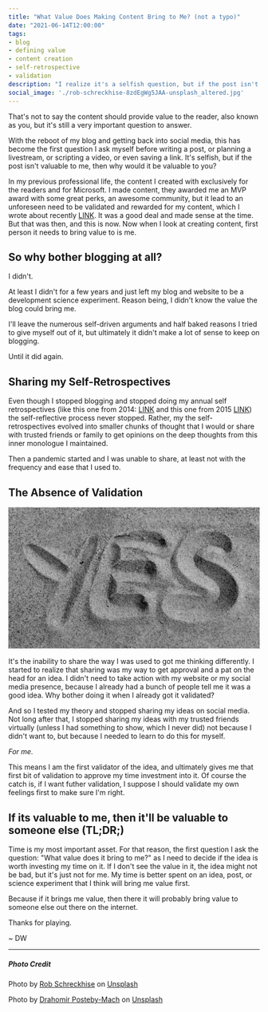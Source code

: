 ```yaml
---
title: "What Value Does Making Content Bring to Me? (not a typo)"
date: "2021-06-14T12:00:00"
tags:
- blog
- defining value
- content creation
- self-retrospective
- validation
description: "I realize it's a selfish question, but if the post isn't valuable to me then why would it be valuable to you?"
social_image: './rob-schreckhise-8zdEgWg5JAA-unsplash_altered.jpg'
---
```


That's not to say the content should provide value to the reader, also known as you, but it's still a very important question to answer. 

With the reboot of my blog and getting back into social media, this has become the first question I ask myself before writing a post, or planning a livestream, or scripting a video, or even saving a link. It's selfish, but if the post isn't valuable to me, then why would it be valuable to you?

In my previous professional life, the content I created with exclusively for the readers and for Microsoft. I made content, they awarded me an MVP award with some great perks, an awesome community, but it lead to an unforeseen need to be validated and rewarded for my content,  which I wrote about recently [LINK](https://www.davidwesst.com/blog/my-secret-addiction-to-likes/). It was a good deal and made sense at the time. But that was then, and this is now. Now when I look at creating content, first person it needs to bring value to is me. 

## So why bother blogging at all?

I didn't. 

At least I didn't for a few years and just left my blog and website to be a development science experiment. Reason being, I didn't know the value the blog could bring me.

I'll leave the numerous self-driven arguments and half baked reasons I tried to give myself out of it, but ultimately it didn't make a lot of sense to keep on blogging.

Until it did again.

## Sharing my Self-Retrospectives

Even though I stopped blogging and stopped doing my annual self retrospectives (like this one from 2014: [LINK](https://www.davidwesst.com/blog/highlight-reel-for-2014/) and this one from 2015 [LINK](https://www.davidwesst.com/blog/highlight-reel-for-2015/)) the self-reflective process never stopped. Rather, my the self-retrospectives evolved into smaller chunks of thought that I would or share with trusted friends or family to get opinions on the deep thoughts from this inner monologue I maintained.

Then a pandemic started and I was unable to share, at least not with the frequency and ease that I used to.

## The Absence of Validation

![Black and white image of the word 'yes' drawn in sand](drahomir-posteby-mach-__Hw50q04FI-unsplash_updated.jpg)

It's the inability to share the way I was used to got me thinking differently. I started to realize that sharing was my way to get approval and a pat on the head for an idea. I didn't need to take action with my website or my social media presence, because I already had a bunch of people tell me it was a good idea. Why bother doing it when I already got it validated?

And so I tested my theory and stopped sharing my ideas on social media. Not long after that, I stopped sharing my ideas with my trusted friends virtually (unless I had something to show, which I never did) not because I didn't want to, but because I needed to learn to do this for myself.

_For me._

This means I am the first validator of the idea, and ultimately gives me that first bit of validation to approve my time investment into it. Of course the catch is, if I want futher validation, I suppose I should validate my own feelings first to make sure I'm right.

## If its valuable to me, then it'll be valuable to someone else (TL;DR;)

Time is my most important asset. For that reason, the first question I ask the question: "What value does <idea> it bring to me?" as I need to decide if the idea is worth investing my time on it. If I don't see the value in it, the idea might not be bad, but it's just not for me. My time is better spent on an idea, post, or science experiment that I think will bring me value first.

Because if it brings me value, then there it will probably bring value to someone else out there on the internet.

Thanks for playing.

~ DW

----
##### Photo Credit
Photo by <a href="https://unsplash.com/@robschreckhise?utm_source=unsplash&utm_medium=referral&utm_content=creditCopyText">Rob Schreckhise</a> on <a href="https://unsplash.com/s/photos/thinking?utm_source=unsplash&utm_medium=referral&utm_content=creditCopyText">Unsplash</a>

Photo by <a href="https://unsplash.com/@postebymach?utm_source=unsplash&utm_medium=referral&utm_content=creditCopyText">Drahomír Posteby-Mach</a> on <a href="https://unsplash.com/s/photos/approved?utm_source=unsplash&utm_medium=referral&utm_content=creditCopyText">Unsplash</a>
  
  










